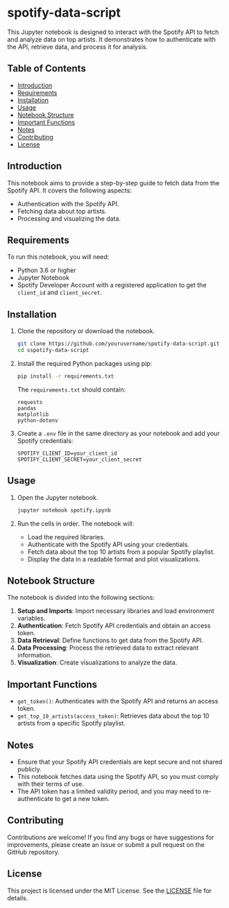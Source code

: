 # spotify-data-script


This Jupyter notebook is designed to interact with the Spotify API to fetch and analyze data on top artists. It demonstrates how to authenticate with the API, retrieve data, and process it for analysis.

## Table of Contents

- [Introduction](#introduction)
- [Requirements](#requirements)
- [Installation](#installation)
- [Usage](#usage)
- [Notebook Structure](#notebook-structure)
- [Important Functions](#important-functions)
- [Notes](#notes)
- [Contributing](#contributing)
- [License](#license)

## Introduction

This notebook aims to provide a step-by-step guide to fetch data from the Spotify API. It covers the following aspects:
- Authentication with the Spotify API.
- Fetching data about top artists.
- Processing and visualizing the data.

## Requirements

To run this notebook, you will need:
- Python 3.6 or higher
- Jupyter Notebook
- Spotify Developer Account with a registered application to get the `client_id` and `client_secret`.

## Installation

1. Clone the repository or download the notebook.

   ```bash
   git clone https://github.com/yourusername/spotify-data-script.git
   cd sspotify-data-script
   ```

2. Install the required Python packages using pip:

   ```bash
   pip install -r requirements.txt
   ```

   The `requirements.txt` should contain:

   ```plaintext
   requests
   pandas
   matplotlib
   python-dotenv
   ```

3. Create a `.env` file in the same directory as your notebook and add your Spotify credentials:

   ```plaintext
   SPOTIFY_CLIENT_ID=your_client_id
   SPOTIFY_CLIENT_SECRET=your_client_secret
   ```

## Usage

1. Open the Jupyter notebook.

   ```bash
   jupyter notebook spotify.ipynb
   ```

2. Run the cells in order. The notebook will:
   - Load the required libraries.
   - Authenticate with the Spotify API using your credentials.
   - Fetch data about the top 10 artists from a popular Spotify playlist.
   - Display the data in a readable format and plot visualizations.

## Notebook Structure

The notebook is divided into the following sections:

1. **Setup and Imports**: Import necessary libraries and load environment variables.
2. **Authentication**: Fetch Spotify API credentials and obtain an access token.
3. **Data Retrieval**: Define functions to get data from the Spotify API.
4. **Data Processing**: Process the retrieved data to extract relevant information.
5. **Visualization**: Create visualizations to analyze the data.

## Important Functions

- `get_token()`: Authenticates with the Spotify API and returns an access token.
- `get_top_10_artists(access_token)`: Retrieves data about the top 10 artists from a specific Spotify playlist.

## Notes

- Ensure that your Spotify API credentials are kept secure and not shared publicly.
- This notebook fetches data using the Spotify API, so you must comply with their terms of use.
- The API token has a limited validity period, and you may need to re-authenticate to get a new token.

## Contributing

Contributions are welcome! If you find any bugs or have suggestions for improvements, please create an issue or submit a pull request on the GitHub repository.

## License

This project is licensed under the MIT License. See the [LICENSE](LICENSE) file for details.

